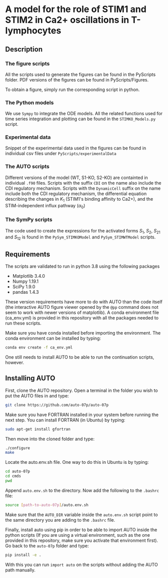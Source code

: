 # A model for the role of STIM1 and STIM2 in Ca2+ oscillations in T-lymphocytes

## Description 


### The figure scripts

All the scripts used to generate the figures can be found in the PyScripts folder. PDF versions of the figures can be found in PyScripts/Figures.

To obtain a figure, simply run the corresponding script in python.

### The Python models

We use `Sympy` to integrate the ODE models. All the related functions used for time series integration and plotting can be found in the `STIMKO_Models.py` script. 

### Experimental data 

Snippet of the experimental data used in the figures can be found in individual csv files under `PyScripts/experimentalData`

### The AUTO scripts

Different versions of the model (WT, S1-KO, S2-KO) are containted in individual `.f90` files. Scripts with the  suffix `CDI` on the name also include the CDI regulatory mechanism. Scripts with the `DynamicCell` suffix on the name include both the CDI regulatory mechanism, the differential equation describing the changes in $K_1$ (STIM1's binding affinity to Ca2+), and the STIM-independent influx pathway ($\alpha_0$)

### The SymPy scripts

The code used to create the expressions for the activated forms $S_1$, $S_2$, $S_{21}$ and $S_{12}$ is found in the `PySym_STIMKOModel` and `PySym_STIMWTModel` scripts.  



## Requirements

The scripts are validated to run in python 3.8 using the following packages

- Matplotlib 3.4.0
- Numpy 1.19.1
- SciPy 1.9.0
- pandas 1.4.3

These version requirements have more to do with AUTO than the code itself (the interactive AUTO figure viewer opened by the `@pp` command does not seem to work with newer versions of matplotlib). A conda environment file (ca_env.yml) is provided in this repository with all the packages needed to run these scripts.

Make sure you have conda installed before importing the environment. The conda environment can be installed by typing:

```bash
conda env create -f ca_env.yml
```

One still needs to install AUTO to be able to run the continuation scripts, however.

## Installing AUTO

First, clone the AUTO repository. Open a terminal in the folder you wish to put the AUTO files in and type:

```bash
git clone https://github.com/auto-07p/auto-07p
```

Make sure you have FORTRAN installed in your system before running the next step. You can install FORTRAN (in Ubuntu) by typing:

```bash
sudo apt-get install gfortran
```

Then move into the cloned folder and type:

```bash
./configure 
make 
```

Locate the auto.env.sh file. One way to do this in Ubuntu is by typing:

```bash
cd auto-07p
cd cmds
pwd 
```

Append `auto.env.sh` to the directory. Now add the following to the `.bashrc` file:

```bash
source [path-to-auto-07p]/auto.env.sh
```

Make sure that the `AUTO_DIR` variable inside the `auto.env.sh` script point to the same directory you are adding to the `.bashrc` file.

Finally, install auto using pip in order to be able to import AUTO inside the python scripts (If you are using a virtual environment, such as the one provided in this repository, make sure you activate that environment first). Go back to the `auto-07p` folder and type:

```bash
pip install -e .
```

With this you can run `import auto` on the scripts without adding the AUTO path manually.

